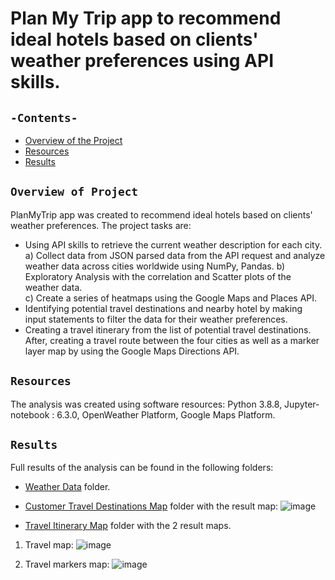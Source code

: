 # Plan My Trip app to recommend ideal hotels based on clients' weather preferences using API skills.

## `-Contents-`	
	
- [Overview of the Project](#Overview-of-Project)	
- [Resources](#Resources)	
- [Results](#Results)	

## `Overview of Project`	

PlanMyTrip app was created to recommend ideal hotels based on clients' weather preferences. 
The project tasks are:
 - Using API skills to retrieve the current weather description for each city. 
    a) Collect data from JSON parsed data from the API request and analyze weather data across cities worldwide using NumPy, Pandas.
    b) Exploratory Analysis with the correlation and Scatter plots of the weather data.  
    c) Create a series of heatmaps using the Google Maps and Places API.
 - Identifying potential travel destinations and nearby hotel by making input statements to filter the data for their weather preferences. 
 - Creating a travel itinerary from the list of potential travel destinations. After, creating a travel route between the four cities as well as a marker layer map by using the Google Maps Directions API.

## `Resources`	
The analysis was created using software resources: Python 3.8.8, Jupyter-notebook : 6.3.0, OpenWeather Platform, Google Maps Platform.

## `Results`	

Full results of the analysis can be found in the following folders:
 - [Weather Data](./Weather_Database) folder.
 - [Customer Travel Destinations Map](./Vacation_Search) folder with the result map:
 ![image](https://user-images.githubusercontent.com/68247343/128647750-b936b9af-94a3-4a92-8b29-b7ebd0855e45.png)

 - [Travel Itinerary Map](./Vacation_Itinerary) folder with the 2 result maps.
 1. Travel map:
![image](https://user-images.githubusercontent.com/68247343/128647776-06bfaab7-abd1-4133-b1b2-2831cd0899f9.png)

 2. Travel markers map:
![image](https://user-images.githubusercontent.com/68247343/128647788-96d8be1d-bde4-482e-8cdf-838ec321dd76.png)
